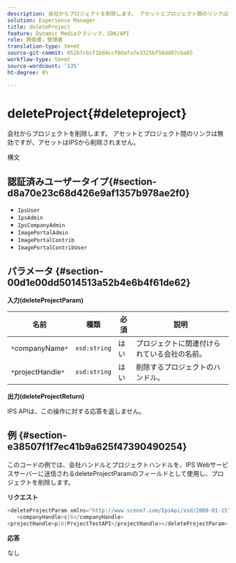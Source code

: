 ```yaml
---
description: 会社からプロジェクトを削除します。 アセットとプロジェクト間のリンクは無効ですが、アセットはIPSから削除されません。
solution: Experience Manager
title: deleteProject
feature: Dynamic Mediaクラシック，SDK/API
role: 開発者，管理者
translation-type: tm+mt
source-git-commit: 052bfcbcf1bd4ccf60afa7e3325bf58dd07cba85
workflow-type: tm+mt
source-wordcount: '135'
ht-degree: 8%

---
```



# deleteProject{#deleteproject}

会社からプロジェクトを削除します。 アセットとプロジェクト間のリンクは無効ですが、アセットはIPSから削除されません。

構文

## 認証済みユーザータイプ{#section-d8a70e23c68d426e9af1357b978ae2f0}

* `IpsUser`
* `IpsAdmin`
* `IpsCompanyAdmin`
* `ImagePortalAdmin`
* `ImagePortalContrib`
* `ImagePortalContribUser`

## パラメータ {#section-00d1e00dd5014513a52b4e6b4f61de62}

**入力(deleteProjectParam)**

| 名前 | 種類 | 必須 | 説明 |
|---|---|---|---|
| `*`companyName`*` | `xsd:string` | はい | プロジェクトに関連付けられている会社の名前。 |
| `*`projectHandle`*` | `xsd:string` | はい | 削除するプロジェクトのハンドル。 |

**出力(deleteProjectReturn)**

IPS APIは、この操作に対する応答を返しません。

## 例 {#section-e38507f1f7ec41b9a625f47390490254}

このコードの例では、会社ハンドルとプロジェクトハンドルを、IPS Webサービスサーバーに送信されるdeleteProjectParamのフィールドとして使用し、プロジェクトを削除します。

**リクエスト**

```java
<deleteProjectParam xmlns="http://www.scene7.com/IpsApi/xsd/2008-01-15">
   <companyHandle>c|6</companyHandle>
<projectHandle>p|6|ProjectTestAPI</projectHandle></deleteProjectParam>
```

**応答**

なし
